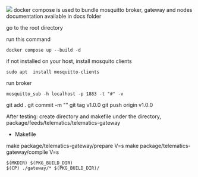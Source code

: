 ![](docs/)
docker compose is used to bundle mosquitto broker, gateway and nodes
documentation available in docs folder

go to the root directory

run this command
```
docker compose up --build -d
```

if not installed on your host, install mosquito clients
```
sudo apt  install mosquitto-clients
```
run broker
```
mosquitto_sub -h localhost -p 1883 -t "#" -v
```

git add .
git commit -m ""
git tag v1.0.0
git push origin v1.0.0

After testing: 
create directory and makefile under the directory, 
package/feeds/telematics/telematics-gateway
- Makefile

make package/telematics-gateway/prepare V=s
make package/telematics-gateway/compile V=s



	$(MKDIR) $(PKG_BUILD_DIR)
	$(CP) ./gateway/* $(PKG_BUILD_DIR)/

